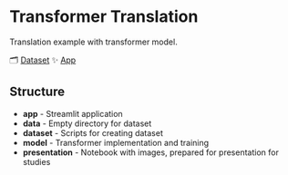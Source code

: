 # Transformer Translation

Translation example with transformer model.

🗂 [Dataset](https://huggingface.co/datasets/klima7/en-pl-translation) ✨ [App](https://huggingface.co/datasets/klima7/en-pl-translation)

## Structure
- **app** - Streamlit application
- **data** - Empty directory for dataset
- **dataset** - Scripts for creating dataset
- **model** - Transformer implementation and training
- **presentation** - Notebook with images, prepared for presentation for studies
